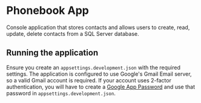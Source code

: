 # Phonebook App

Console application that stores contacts and allows users to create,
read, update, delete contacts from a SQL Server database.

## Running the application

Ensure you create an `appsettings.development.json` with the required settings. 
The application is configured to use Google's Gmail Email server, so a valid 
Gmail account is required. If your account uses 2-factor authentication, 
you will have to create a 
[Google App Password](https://support.google.com/accounts/answer/185833?hl=en) 
and use that password in `appsettings.development.json`.
